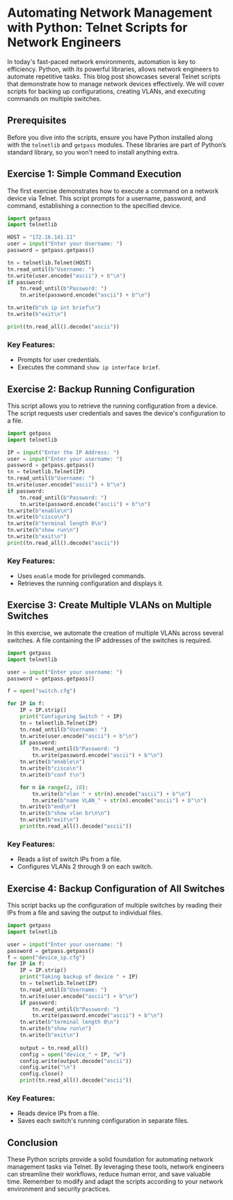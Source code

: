 # Automating Network Management with Python: Telnet Scripts for Network Engineers

In today's fast-paced network environments, automation is key to efficiency. Python, with its powerful libraries, allows network engineers to automate repetitive tasks. This blog post showcases several Telnet scripts that demonstrate how to manage network devices effectively. We will cover scripts for backing up configurations, creating VLANs, and executing commands on multiple switches.

## Prerequisites

Before you dive into the scripts, ensure you have Python installed along with the `telnetlib` and `getpass` modules. These libraries are part of Python’s standard library, so you won't need to install anything extra.

## Exercise 1: Simple Command Execution

The first exercise demonstrates how to execute a command on a network device via Telnet. This script prompts for a username, password, and command, establishing a connection to the specified device.

```python
import getpass
import telnetlib

HOST = "172.16.141.11"
user = input("Enter your Username: ")
password = getpass.getpass()

tn = telnetlib.Telnet(HOST)
tn.read_until(b"Username: ")
tn.write(user.encode("ascii") + b"\n")
if password:
    tn.read_until(b"Password: ")
    tn.write(password.encode("ascii") + b"\n")

tn.write(b"sh ip int brief\n")
tn.write(b"exit\n")

print(tn.read_all().decode("ascii"))
```

### Key Features:

- Prompts for user credentials.
- Executes the command `show ip interface brief`.

## Exercise 2: Backup Running Configuration

This script allows you to retrieve the running configuration from a device. The script requests user credentials and saves the device's configuration to a file.

```python
import getpass
import telnetlib

IP = input("Enter the IP Address: ")
user = input("Enter your username: ")
password = getpass.getpass()
tn = telnetlib.Telnet(IP)
tn.read_until(b"Username: ")
tn.write(user.encode("ascii") + b"\n")
if password:
    tn.read_until(b"Password: ")
    tn.write(password.encode("ascii") + b"\n")
tn.write(b"enable\n")
tn.write(b"cisco\n")
tn.write(b"terminal length 0\n")
tn.write(b"show run\n")
tn.write(b"exit\n")
print(tn.read_all().decode("ascii"))
```

### Key Features:

- Uses `enable` mode for privileged commands.
- Retrieves the running configuration and displays it.

## Exercise 3: Create Multiple VLANs on Multiple Switches

In this exercise, we automate the creation of multiple VLANs across several switches. A file containing the IP addresses of the switches is required.

```python
import getpass
import telnetlib

user = input("Enter your username: ")
password = getpass.getpass()

f = open("switch.cfg")

for IP in f:
    IP = IP.strip()
    print("Configuring Switch " + IP)
    tn = telnetlib.Telnet(IP)
    tn.read_until(b"Username: ")
    tn.write(user.encode("ascii") + b"\n")
    if password:
        tn.read_until(b"Password: ")
        tn.write(password.encode("ascii") + b"\n")
    tn.write(b"enable\n")
    tn.write(b"cisco\n")
    tn.write(b"conf t\n")

    for n in range(2, 10):
        tn.write(b"vlan " + str(n).encode("ascii") + b"\n")
        tn.write(b"name VLAN_" + str(n).encode("ascii") + b"\n")
    tn.write(b"end\n")
    tn.write(b"show vlan br\n\n")
    tn.write(b"exit\n")
    print(tn.read_all().decode("ascii"))
```

### Key Features:

- Reads a list of switch IPs from a file.
- Configures VLANs 2 through 9 on each switch.

## Exercise 4: Backup Configuration of All Switches

This script backs up the configuration of multiple switches by reading their IPs from a file and saving the output to individual files.

```python
import getpass
import telnetlib

user = input("Enter your username: ")
password = getpass.getpass()
f = open("device_ip.cfg")
for IP in f:
    IP = IP.strip()
    print("Taking backup of device " + IP)
    tn = telnetlib.Telnet(IP)
    tn.read_until(b"Username: ")
    tn.write(user.encode("ascii") + b"\n")
    if password:
        tn.read_until(b"Password: ")
        tn.write(password.encode("ascii") + b"\n")
    tn.write(b"terminal length 0\n")
    tn.write(b"show run\n")
    tn.write(b"exit\n")
    
    output = tn.read_all()
    config = open("device_" + IP, "w")
    config.write(output.decode("ascii"))
    config.write("\n")
    config.close()
    print(tn.read_all().decode("ascii"))
```

### Key Features:

- Reads device IPs from a file.
- Saves each switch's running configuration in separate files.

## Conclusion

These Python scripts provide a solid foundation for automating network management tasks via Telnet. By leveraging these tools, network engineers can streamline their workflows, reduce human error, and save valuable time. Remember to modify and adapt the scripts according to your network environment and security practices.
